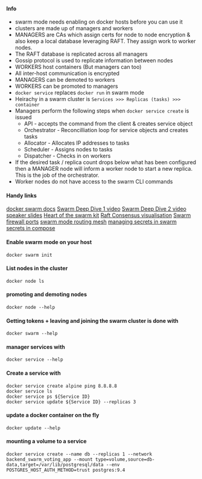 #### Info
* swarm mode needs enabling on docker hosts before you can use it
* clusters are made up of managers and workers
* MANAGERS are CAs which assign certs for node to node encryption & also keep a local database leveraging RAFT. They assign work to worker nodes.
* The RAFT database is replicated across all managers
* Gossip protocol is used to replicate information between nodes
* WORKERS host containers (But managers can too)
* All inter-host communication is encrypted
* MANAGERS can be demoted to workers
* WORKERS can be promoted to managers
* ```docker service``` replaces ```docker run``` in swarm mode
* Heirachy in a swarm cluster is ```Services >>> Replicas (tasks) >>> container```
* Managers perform the following steps when ```docker service create``` is issued
    * API - accepts the command from the client & creates service object
    * Orchestrator - Reconcilliation loop for service objects and creates tasks
    * Allocator - Allocates IP addresses to tasks
    * Scheduler - Assigns nodes to tasks
    * Dispatcher - Checks in on workers
* If the desired task / replica count drops below what has been configured then a MANAGER node will inform a worker node to start a new replica. This is the job of the orchestrator.
* Worker nodes do not have access to the swarm CLI commands

#### Handy links
[docker swarm docs](https://docs.docker.com/engine/swarm/services/)
[Swarm Deep Dive 1 video](https://www.youtube.com/watch?v=dooPhkXT9yI)
[Swarm Deep Dive 2 video](https://www.youtube.com/watch?v=_F6PSP-qhdA)
[speaker slides](https://speakerdeck.com/aluzzardi/heart-of-the-swarmkit-topology-management)
[Heart of the swarm kit](https://www.youtube.com/watch?v=EmePhjGnCXY)
[Raft Consensus visualisation](http://thesecretlivesofdata.com/raft/)
[Swarm firewall ports](https://www.bretfisher.com/docker-swarm-firewall-ports/)
[swarm mode routing mesh](https://docs.docker.com/engine/swarm/ingress/)
[managing secrets in swarm](https://docs.docker.com/engine/swarm/secrets/)
[secrets in compose](https://docs.docker.com/compose/compose-file/#secrets-configuration-reference)

#### Enable swarm mode on your host
```docker swarm init```

#### List nodes in the cluster
```docker node ls```

#### promoting and demoting nodes
```docker node --help```

#### Getting tokens + leaving and joining the swarm cluster is done with
```docker swarm --help```

#### manager services with
```docker service --help```

#### Create a service with
```
docker service create alpine ping 8.8.8.8
docker service ls
docker service ps ${Service ID}
docker service update ${Service ID} --replicas 3
```

#### update a docker container on the fly
```docker update --help```

#### mounting a volume to a service ####
```docker service create --name db --replicas 1 --network backend_swarm_voting_app --mount type=volume,source=db-data,target=/var/lib/postgresql/data --env POSTGRES_HOST_AUTH_METHOD=trust postgres:9.4```